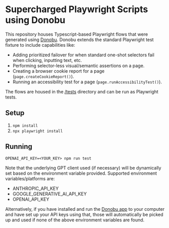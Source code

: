 # Supercharged Playwright Scripts using Donobu

This repository houses Typescript-based Playwright flows that were generated using [Donobu](https://donobu.com).
Donobu extends the standard Playwright test fixture to include capabilities like:

- Adding prioritized failover for when standard one-shot selectors fail when clicking, inputting text, etc.
- Performing selector-less visual/semantic assertions on a page.
- Creating a browser cookie report for a page (`page.createCookieReport()`).
- Running an accessibility test for a page (`page.runAccessibilityTest()`).

The flows are housed in the [/tests](/tests) directory and can be run as Playwright tests.

## Setup

1. `npm install`
2. `npx playwright install`

## Running

`OPENAI_API_KEY=<YOUR_KEY> npm run test`

Note that the underlying GPT client used (if necessary) will be dynamically set based on the environment variable provided.
Supported environment variables/platforms are:

- ANTHROPIC_API_KEY
- GOOGLE_GENERATIVE_AI_API_KEY
- OPENAI_API_KEY

Alternatively, if you have installed and run the [Donobu app](https://www.donobu.com/download) to your computer and have set up
your API keys using that, those will automatically be picked up and used if none of the above environment variables are found.

